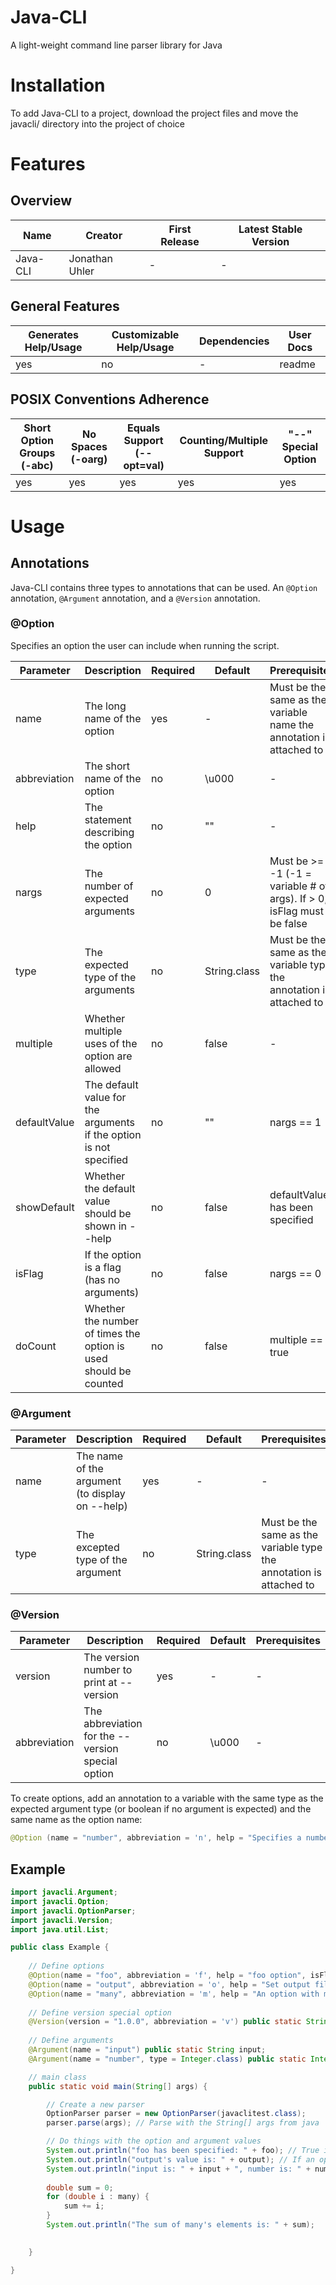 # Java-CLI
A light-weight command line parser library for Java


# Installation
To add Java-CLI to a project, download the project files and move the javacli/ directory into the project of choice


# Features
## Overview
| Name     | Creator        | First Release | Latest Stable Version |
| -------- | -------------- | ------------- | --------------------- |
| Java-CLI | Jonathan Uhler | -             | -                     |

## General Features
| Generates Help/Usage | Customizable Help/Usage | Dependencies | User Docs |
| -------------------- | ----------------------- | ------------ | --------- |
| yes                  | no                      | -            | readme    |

## POSIX Conventions Adherence
| Short Option Groups (-abc) | No Spaces (-oarg) | Equals Support (--opt=val) | Counting/Multiple Support | "--" Special Option |
|--------------------------- | ----------------- | -------------------------- | ------------------------- | ------------------- |
| yes                        | yes               | yes                        | yes                       | yes                 |


# Usage
## Annotations
Java-CLI contains three types to annotations that can be used. An ```@Option``` annotation, ```@Argument``` annotation, and a ```@Version``` annotation.

### @Option
Specifies an option the user can include when running the script.

| Parameter    | Description                                                        | Required | Default      | Prerequisites
| ------------ | ------------------------------------------------------------------ | -------- | ------------ | ---------------------------------------------------------------------
| name         | The long name of the option                                        | yes      | -            | Must be the same as the variable name the annotation is attached to
| abbreviation | The short name of the option                                       | no       | \u000        | -
| help         | The statement describing the option                                | no       | ""           | -
| nargs        | The number of expected arguments                                   | no       | 0            | Must be >= -1 (-1 = variable # of args). If > 0, isFlag must be false
| type         | The expected type of the arguments                                 | no       | String.class | Must be the same as the variable type the annotation is attached to
| multiple     | Whether multiple uses of the option are allowed                    | no       | false        | -
| defaultValue | The default value for the arguments if the option is not specified | no       | ""           | nargs == 1
| showDefault  | Whether the default value should be shown in --help                | no       | false        | defaultValue has been specified
| isFlag       | If the option is a flag (has no arguments)                         | no       | false        | nargs == 0
| doCount      | Whether the number of times the option is used should be counted   | no       | false        | multiple == true

### @Argument
| Parameter | Description                                     | Required | Default      | Prerequisites
| --------- | ----------------------------------------------- | -------- | ------------ | -------------------------------------------------------------------
| name      | The name of the argument (to display on --help) | yes      | -            | -
| type      | The excepted type of the argument               | no       | String.class | Must be the same as the variable type the annotation is attached to

### @Version
| Parameter    | Description                                       | Required | Default      | Prerequisites |
| ------------ | ------------------------------------------------- | -------- | ------------ | ------------- |
| version      | The version number to print at --version          | yes      | -            | -             |
| abbreviation | The abbreviation for the --version special option | no       | \u000        | -             |

To create options, add an annotation to a variable with the same type as the expected argument type (or boolean if no argument is expected) and the same name as the option name:

```java
@Option (name = "number", abbreviation = 'n', help = "Specifies a number.", nargs = 1,  type = Integer.class) public int number;
```


## Example

```java
import javacli.Argument;
import javacli.Option;
import javacli.OptionParser;
import javacli.Version;
import java.util.List;

public class Example {
    
    // Define options
    @Option(name = "foo", abbreviation = 'f', help = "foo option", isFlag = true) public static boolean foo;
    @Option(name = "output", abbreviation = 'o', help = "Set output file.", nargs = 1, defaultValue = "/path/") public static String output;
    @Option(name = "many", abbreviation = 'm', help = "An option with many arguments", nargs = 3, type = double.class) public static List<Double> many;
    
    // Define version special option
    @Version(version = "1.0.0", abbreviation = 'v') public static String version;
    
    // Define arguments
    @Argument(name = "input") public static String input;
    @Argument(name = "number", type = Integer.class) public static Integer number;

    // main class
    public static void main(String[] args) {

        // Create a new parser
        OptionParser parser = new OptionParser(javaclitest.class);
        parser.parse(args); // Parse with the String[] args from java

        // Do things with the option and argument values
        System.out.println("foo has been specified: " + foo); // True if specified, false otherwise
        System.out.println("output's value is: " + output); // If an option with args isn't specified it will be null if a defaultValue also hasn't been specified
        System.out.println("input is: " + input + ", number is: " + number + " and number is type " + number.getClass());
        
        double sum = 0;
        for (double i : many) {
            sum += i;
        }
        System.out.println("The sum of many's elements is: " + sum);
        

    }

}

```